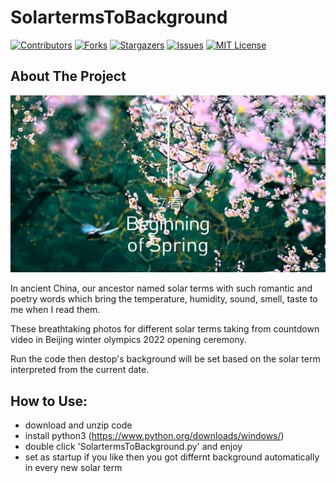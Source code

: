 # SolartermsToBackground


[![Contributors][contributors-shield]][contributors-url]
[![Forks][forks-shield]][forks-url]
[![Stargazers][stars-shield]][stars-url]
[![Issues][issues-shield]][issues-url]
[![MIT License][license-shield]][license-url]



<!-- ABOUT THE PROJECT -->
## About The Project

![Product Name Screen Shot][product-screenshot]

In ancient China, our ancestor named solar terms with such romantic and poetry words which bring the temperature, humidity, sound, smell, taste to me when I read them.

These breathtaking photos for different solar terms taking from countdown video in Beijing winter olympics 2022 opening ceremony.

Run the code then destop's background will be set based on the solar term interpreted from the current date. 



## How to Use:
* download and unzip code
* install python3 (https://www.python.org/downloads/windows/)
* double click 'SolartermsToBackground.py' and enjoy
* set as startup if you like then you got differnt background automatically in every new solar term


<!-- MARKDOWN LINKS & IMAGES -->
<!-- https://www.markdownguide.org/basic-syntax/#reference-style-links -->
[contributors-shield]: https://img.shields.io/github/contributors/JackJiang1989/SolarTermToBackground.svg?style=for-the-badge
[contributors-url]: https://github.com/JackJiang1989/SolarTermToBackground/graphs/contributors
[forks-shield]: https://img.shields.io/github/forks/JackJiang1989/SolarTermToBackground.svg?style=for-the-badge
[forks-url]: https://github.com/JackJiang1989/SolarTermToBackground/network/members
[stars-shield]: https://img.shields.io/github/stars/JackJiang1989/SolarTermToBackground.svg?style=for-the-badge
[stars-url]: https://github.com/JackJiang1989/SolarTermToBackground/stargazers
[issues-shield]: https://img.shields.io/github/issues/JackJiang1989/SolarTermToBackground.svg?style=for-the-badge
[issues-url]: https://github.com/JackJiang1989/SolarTermToBackground/issues
[license-shield]: https://img.shields.io/github/license/JackJiang1989/SolarTermToBackground.svg?style=for-the-badge
[license-url]: https://github.com/JackJiang1989/SolarTermToBackground/blob/master/LICENSE.txt

[product-screenshot]: backgrounds/0.jpg
